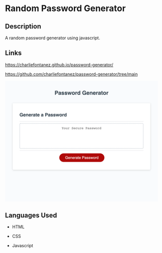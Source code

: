 # Random Password Generator


## Description


A random password generator using javascript. 


## Links

https://charliefontanez.github.io/password-generator/

https://github.com/charliefontanez/password-generator/tree/main


![image](./password-generator.png)


## Languages Used

- HTML

- CSS

- Javascript





